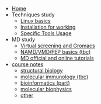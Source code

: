 - [Home](/_coverpage.md)
- Techniques study
  - [Linux basics](/techniques/Linux-fundamental.md)
  - [Installation for working](/techniques/Prepare-for-the-computer.md)
  - [Specific Tools Usage](/techniques/Specific-Software-Usage.md)
- MD study
  - [Virtual screening and Gromacs](/MD/UROPS-run-and-result.md)
  - [NAMD/VMD/FEP basics (tbc)](/MD/FYP-notes.md)
  - [MD official and online tutorials](/MD/MD-tutorials-all.md)
- [course notes](/course/README.md)
  - [structural biology](/course/structural-biology/sb-outline.md)
  - [molecular immunology (tbc)](/course/molecular-immunology/molecular-immunology.md)
  - [bioinformatics (part)](/course/bioinformatics/bioinformatics.md)
  - [molecular biophysics](/course/molecular-biophysics-NUS/LSM-3243.md)
  - [other](/course/other.md)